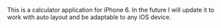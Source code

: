 This is a calculator application for iPhone 6. In the future I will update it to work with auto layout and be adaptable to any iOS device. 
